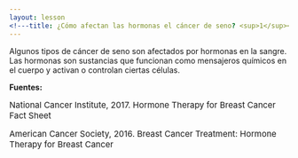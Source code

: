 ```yaml
---
layout: lesson
<!---title: ¿Cómo afectan las hormonas el cáncer de seno? <sup>1</sup><sup>,</sup><sup>2</sup>--->
---
```


Algunos tipos de cáncer de seno son afectados por hormonas en la sangre.  Las hormonas son sustancias que funcionan como mensajeros químicos en el cuerpo y activan o controlan ciertas células.   

**Fuentes:**

<span style="font-size:15px;">National Cancer Institute, 2017. Hormone Therapy for Breast Cancer Fact Sheet</span>

<span style="font-size:15px;">American Cancer Society, 2016. Breast Cancer Treatment: Hormone Therapy for Breast Cancer</span>

